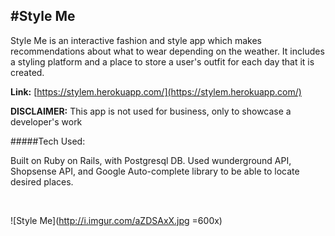 #Style Me
---------------

Style Me is an interactive fashion and style app which makes recommendations about what to wear depending on the weather.  It includes a styling platform and a place to store a user's outfit for each day that it is created. 

**Link:** [https://stylem.herokuapp.com/](https://stylem.herokuapp.com/)


**DISCLAIMER:** This app is not used for business, only to showcase a developer's work

#####Tech Used:

Built on Ruby on Rails, with Postgresql DB.  Used wunderground API, Shopsense API, and Google Auto-complete library to be able to locate desired places.   

<br>

![Style Me](http://i.imgur.com/aZDSAxX.jpg =600x)
